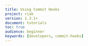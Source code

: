 ```yaml
---
title: Using Commit Hooks
project: riak
version: 1.3.1+
document: tutorials
toc: true
audience: beginner
keywords: [developers, commit-hooks]
---
```


